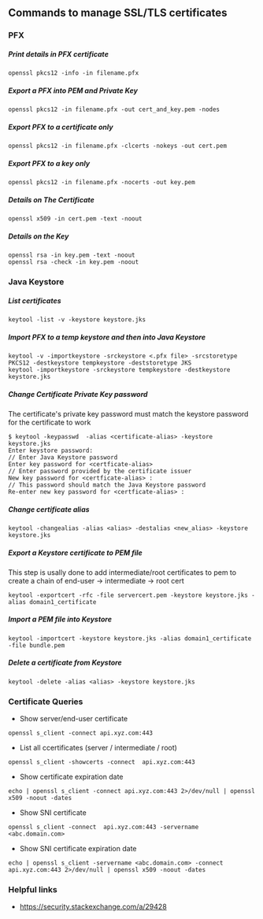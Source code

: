 ## Commands to manage SSL/TLS certificates

### PFX 

##### Print details in PFX certificate  
```
openssl pkcs12 -info -in filename.pfx
```

##### Export a PFX into PEM and Private Key
```
openssl pkcs12 -in filename.pfx -out cert_and_key.pem -nodes
```

##### Export PFX to a certificate only
```
openssl pkcs12 -in filename.pfx -clcerts -nokeys -out cert.pem
```

##### Export PFX to a key only
```
openssl pkcs12 -in filename.pfx -nocerts -out key.pem
```

##### Details on The Certificate
```
openssl x509 -in cert.pem -text -noout
```

##### Details on the Key
```
openssl rsa -in key.pem -text -noout
openssl rsa -check -in key.pem -noout
```

### Java Keystore

##### List certificates
```
keytool -list -v -keystore keystore.jks
```

##### Import PFX to a temp keystore and then into Java Keystore
```
keytool -v -importkeystore -srckeystore <.pfx file> -srcstoretype PKCS12 -destkeystore tempkeystore -deststoretype JKS
keytool -importkeystore -srckeystore tempkeystore -destkeystore keystore.jks
```

##### Change Certificate Private Key password 
The certificate's private key password must match the keystore password for the certificate to work

```
$ keytool -keypasswd  -alias <certificate-alias> -keystore keystore.jks
Enter keystore password:                                              // Enter Java Keystore password
Enter key password for <certficate-alias>                             // Enter password provided by the certificate issuer
New key password for <certficate-alias> :                             // This password should match the Java Keystore password
Re-enter new key password for <certficate-alias> :
```

##### Change certificate alias
```
keytool -changealias -alias <alias> -destalias <new_alias> -keystore keystore.jks
```

##### Export a Keystore certificate to PEM file 
This step is usally done to add intermediate/root certificates to pem to create a chain of end-user -> intermediate -> root cert  
```
keytool -exportcert -rfc -file servercert.pem -keystore keystore.jks -alias domain1_certificate
```

##### Import a PEM file into Keystore
```
keytool -importcert -keystore keystore.jks -alias domain1_certificate -file bundle.pem
```

##### Delete a certificate from Keystore
```
keytool -delete -alias <alias> -keystore keystore.jks
```

### Certificate Queries
- Show server/end-user certificate
```
openssl s_client -connect api.xyz.com:443
```

- List all ccertificates (server / intermediate / root) 
```
openssl s_client -showcerts -connect  api.xyz.com:443
```

- Show certificate expiration date
```
echo | openssl s_client -connect api.xyz.com:443 2>/dev/null | openssl x509 -noout -dates
```

- Show SNI certificate 
```
openssl s_client -connect  api.xyz.com:443 -servername <abc.domain.com>
```

- Show SNI certificate expiration date
```
echo | openssl s_client -servername <abc.domain.com> -connect api.xyz.com:443 2>/dev/null | openssl x509 -noout -dates
```

### Helpful links

- https://security.stackexchange.com/a/29428
